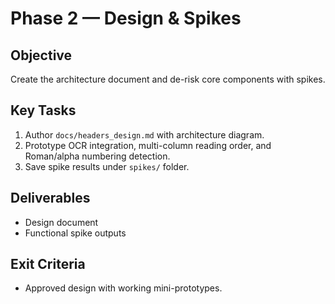 # Phase 2 — Design & Spikes

## Objective
Create the architecture document and de-risk core components with spikes.

## Key Tasks
1. Author `docs/headers_design.md` with architecture diagram.
2. Prototype OCR integration, multi-column reading order, and Roman/alpha numbering detection.
3. Save spike results under `spikes/` folder.

## Deliverables
- Design document
- Functional spike outputs

## Exit Criteria
- Approved design with working mini-prototypes.
